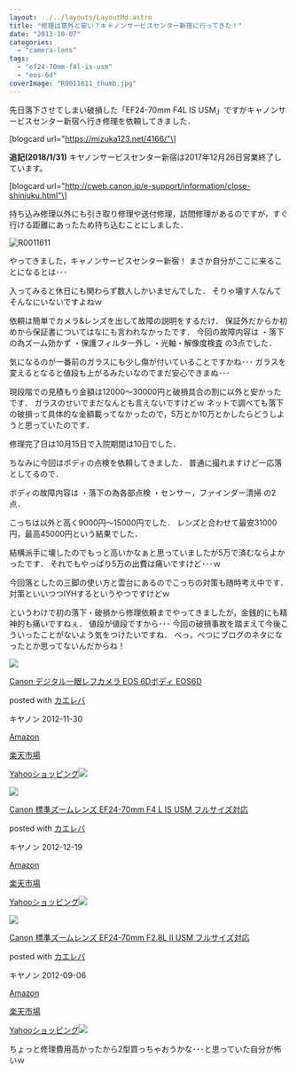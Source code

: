 ```yaml
---
layout: ../../layouts/LayoutMd.astro
title: "修理は意外と安い？キャノンサービスセンター新宿に行ってきた！"
date: "2013-10-07"
categories: 
  - "camera-lens"
tags: 
  - "ef24-70mm-f4l-is-usm"
  - "eos-6d"
coverImage: "R0011611_thumb.jpg"
---
```


先日落下させてしまい破損した「EF24-70mm F4L IS USM」ですがキャノンサービスセンター新宿へ行き修理を依頼してきました．

\[blogcard url="https://mizuka123.net/4166/"\]

**追記(2018/1/31)** キヤノンサービスセンター新宿は2017年12月26日営業終了しています。

\[blogcard url="http://cweb.canon.jp/e-support/information/close-shinjuku.html"\]

持ち込み修理以外にも引き取り修理や送付修理，訪問修理があるのですが，すぐ行ける距離にあったため持ち込むことにしました．

![R0011611](/wp/images/R00116113.jpg "R0011611")

やってきました，キャノンサービスセンター新宿！ まさか自分がここに来ることになるとは･･･

入ってみると休日にも関わらず数人しかいませんでした． そりゃ壊す人なんてそんなにいないですよねｗ

依頼は簡単でカメラ&レンズを出して故障の説明をするだけ． 保証外だからか初めから保証書についてはなにも言われなかったです． 今回の故障内容は ・落下の為ズーム効かず ・保護フィルター外し ・光軸・解像度検査 の3点でした．

気になるのが一番前のガラスにも少し傷が付いていることですかね･･･ ガラスを変えるとなると値段も上がるみたいなのでまだ安心できまぬ･･･

現段階での見積もり金額は12000～30000円と破損具合の割に以外と安かったです． ガラスのせいでまだなんとも言えないですけどｗ ネットで調べても落下の破損って具体的な金額載ってなかったので，5万とか10万とかしたらどうしようと思っていたのです．

修理完了日は10月15日で入院期間は10日でした．

ちなみに今回はボディの点検を依頼してきました． 普通に撮れますけど一応落としてるので．

ボディの故障内容は ・落下の為各部点検 ・センサー，ファインダー清掃 の2点．

こっちは以外と高く9000円～15000円でした． レンズと合わせて最安31000円，最高45000円という結果でした．

結構派手に壊したのでもっと高いかなぁと思っていましたが5万で済むならよかったです． それでもやっぱり5万の出費は痛いですけど･･･ｗ

今回落としたの三脚の使い方と雲台にあるのでこっちの対策も随時考え中です． 対策といいつつIYHするというやつですけどｗ

というわけで初の落下・破損から修理依頼までやってきましたが，金銭的にも精神的も痛いですねぇ． 値段が値段ですから･･･ 今回の破損事故を踏まえて今後こういったことがないよう気をつけたいですね． べっ，べつにブログのネタになったとか思ってないんだからね！

[![](/wp/images/51q7Z2F6dkL._SL160_.jpg)](https://www.amazon.co.jp/exec/obidos/ASIN/B009C6VADE/mizuka123-22/ref=nosim/)

[Canon デジタル一眼レフカメラ EOS 6Dボディ EOS6D](https://www.amazon.co.jp/exec/obidos/ASIN/B009C6VADE/mizuka123-22/ref=nosim/)

posted with [カエレバ](http://kaereba.com)

キヤノン 2012-11-30

[Amazon](http://www.amazon.co.jp/gp/search?keywords=EOS6D&__mk_ja_JP=%83J%83%5E%83J%83i&tag=mizuka123-22 "アマゾン")

[楽天市場](http://hb.afl.rakuten.co.jp/hgc/032b53ee.4b34c5ee.0f4a541e.f440145e/?pc=http%3A%2F%2Fsearch.rakuten.co.jp%2Fsearch%2Fmall%2FEOS6D%2F-%2Ff.1-p.1-s.1-sf.0-st.A-v.2%3Fx%3D0%26scid%3Daf_ich_link_urltxt%26m%3Dhttp%3A%2F%2Fm.rakuten.co.jp%2F "楽天市場")

[Yahooショッピング![](//ad.jp.ap.valuecommerce.com/servlet/gifbanner?sid=3066752&pid=881990642)](//ck.jp.ap.valuecommerce.com/servlet/referral?sid=3066752&pid=881990642&vc_url=http%3A%2F%2Fshopping.search.yahoo.co.jp%2Fsearch%3FuIv%3Don%26ei%3DUTF-8%26tab_ex%3Dcommerce%26slider%3D0%26va%3DEOS6D "Yahooショッピング")

[![](/wp/images/51tVEim0J-L._SL160_.jpg)](https://www.amazon.co.jp/exec/obidos/ASIN/B00A2I1D56/mizuka123-22/ref=nosim/)

[Canon 標準ズームレンズ EF24-70mm F4 L IS USM フルサイズ対応](https://www.amazon.co.jp/exec/obidos/ASIN/B00A2I1D56/mizuka123-22/ref=nosim/)

posted with [カエレバ](http://kaereba.com)

キヤノン 2012-12-19

[Amazon](http://www.amazon.co.jp/gp/search?keywords=EF24-70mm&__mk_ja_JP=%83J%83%5E%83J%83i&tag=mizuka123-22 "アマゾン")

[楽天市場](http://hb.afl.rakuten.co.jp/hgc/032b53ee.4b34c5ee.0f4a541e.f440145e/?pc=http%3A%2F%2Fsearch.rakuten.co.jp%2Fsearch%2Fmall%2FEF24-70mm%2F-%2Ff.1-p.1-s.1-sf.0-st.A-v.2%3Fx%3D0%26scid%3Daf_ich_link_urltxt%26m%3Dhttp%3A%2F%2Fm.rakuten.co.jp%2F "楽天市場")

[Yahooショッピング![](//ad.jp.ap.valuecommerce.com/servlet/gifbanner?sid=3066752&pid=881990642)](//ck.jp.ap.valuecommerce.com/servlet/referral?sid=3066752&pid=881990642&vc_url=http%3A%2F%2Fshopping.search.yahoo.co.jp%2Fsearch%3FuIv%3Don%26ei%3DUTF-8%26tab_ex%3Dcommerce%26slider%3D0%26va%3DEF24-70mm "Yahooショッピング")

[![](/wp/images/51ple2AaKJL._SL160_.jpg)](https://www.amazon.co.jp/exec/obidos/ASIN/B0076FS09A/mizuka123-22/ref=nosim/)

[Canon 標準ズームレンズ EF24-70mm F2.8L II USM フルサイズ対応](https://www.amazon.co.jp/exec/obidos/ASIN/B0076FS09A/mizuka123-22/ref=nosim/)

posted with [カエレバ](http://kaereba.com)

キヤノン 2012-09-06

[Amazon](http://www.amazon.co.jp/gp/search?keywords=EF24-70mm%20F2.8L&__mk_ja_JP=%83J%83%5E%83J%83i&tag=mizuka123-22 "アマゾン")

[楽天市場](http://hb.afl.rakuten.co.jp/hgc/032b53ee.4b34c5ee.0f4a541e.f440145e/?pc=http%3A%2F%2Fsearch.rakuten.co.jp%2Fsearch%2Fmall%2FEF24-70mm%2520F2.8L%2F-%2Ff.1-p.1-s.1-sf.0-st.A-v.2%3Fx%3D0%26scid%3Daf_ich_link_urltxt%26m%3Dhttp%3A%2F%2Fm.rakuten.co.jp%2F "楽天市場")

[Yahooショッピング![](//ad.jp.ap.valuecommerce.com/servlet/gifbanner?sid=3066752&pid=881990642)](//ck.jp.ap.valuecommerce.com/servlet/referral?sid=3066752&pid=881990642&vc_url=http%3A%2F%2Fshopping.search.yahoo.co.jp%2Fsearch%3FuIv%3Don%26ei%3DUTF-8%26tab_ex%3Dcommerce%26slider%3D0%26va%3DEF24-70mm%2520F2.8L "Yahooショッピング")

ちょっと修理費用高かったから2型買っちゃおうかな･･･と思っていた自分が怖いｗ
